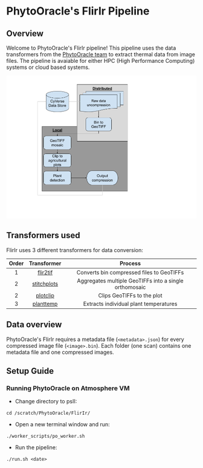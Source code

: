 # PhytoOracle's FlirIr Pipeline

## Overview
Welcome to PhytoOracle's FlirIr pipeline! This pipeline uses the data transformers from the [PhytoOracle team](https://github.com/phytooracle) to extract thermal data from image files. The pipeline is avaiable for either HPC (High Performance Computing) systems or cloud based systems.

<p align="center">
    <img src="../pics/FLIR_pipeline.png" />
<p>

## Transformers used
FlirIr uses 3 different transformers for data conversion:

|Order|Transformer|Process
|:-:|:-:|:-:|
1|[flir2tif](https://github.com/phytooracle/flir_bin_to_tif_s11)|Converts bin compressed files to GeoTIFFs|
2|[stitchplots](https://github.com/phytooracle/flir_field_stitch)|Aggregates multiple GeoTIFFs into a single orthomosaic|
2|[plotclip](https://github.com/phytooracle/rgb_flir_plot_clip_geojson)|Clips GeoTIFFs to the plot|
3|[planttemp](https://github.com/phytooracle/flir_plant_temp)|Extracts individual plant temperatures|

## Data overview
PhytoOracle's FlirIr requires a metadata file (`<metadata>.json`) for every compressed image file (`<image>.bin`). Each folder (one scan) contains one metadata file and one compressed images. 

## Setup Guide
### Running PhytoOracle on Atmosphere VM

- Change directory to psII:
```
cd /scratch/PhytoOracle/FlirIr/
```

- Open a new terminal window and run:
```
./worker_scripts/po_worker.sh
```

- Run the pipeline:
```
./run.sh <date>
```
